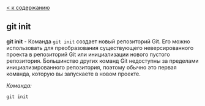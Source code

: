 [< к содержанию](./readme.md)

## git init

**git init** - Команда ``git init`` создает новый репозиторий Git. Его можно использовать для преобразования существующего неверсированного проекта в репозиторий Git или инициализации нового пустого репозитория. Большинство других команд Git недоступны за пределами инициализированного репозитория, поэтому обычно это первая команда, которую вы запускаете в новом проекте.

*Команда:*

```bash=
git init
```